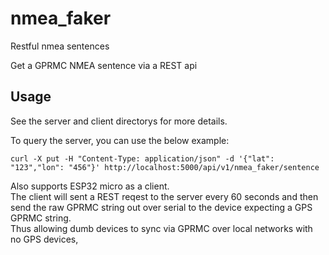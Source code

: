 # nmea_faker
Restful nmea sentences

Get a GPRMC NMEA sentence via a REST api    

## Usage

See the server and client directorys for more details.    

To query the server, you can use the below example:     

```
curl -X put -H "Content-Type: application/json" -d '{"lat": "123","lon": "456"}' http://localhost:5000/api/v1/nmea_faker/sentence
```    

Also supports ESP32 micro as a client.    
The client will sent a REST reqest to the server every 60 seconds and then send the raw GPRMC string out over serial to the device expecting a GPS GPRMC string.    
Thus allowing dumb devices to sync via GPRMC over local networks with no GPS devices,   
